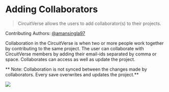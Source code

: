 # Adding Collaborators

> CircuitVerse allows the users to add collaborator(s) to their projects.

Contributing Authors: [@amansingla97](https://github.com/amansingla97/)

Collaboration in the CircuitVerse is when two or more people work together by contributing to the same project.
The user can collaborate with CircuitVerse members by adding their email-ids separated by comma or space. 
Collaborates can access as well as update the project.

** Note: Collaboration is not synced between the changes made by collaborators. Every save overwrites and updates the project.**

![](./images/collaborator.gif)